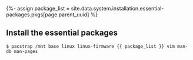 {%- assign package_list = site.data.system.installation.essential-packages.pkgs[page.parent_uuid] %}

## Install the essential packages

```
$ pacstrap /mnt base linux linux-firmware {{ package_list }} vim man-db man-pages
```
